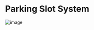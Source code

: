 # Parking Slot System

![image](https://user-images.githubusercontent.com/82791084/178441094-25639636-7c28-489f-8f65-78595c72e433.png)


